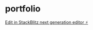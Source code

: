 # portfolio

[Edit in StackBlitz next generation editor ⚡️](https://stackblitz.com/~/github.com/vidhusanv17/portfolio)